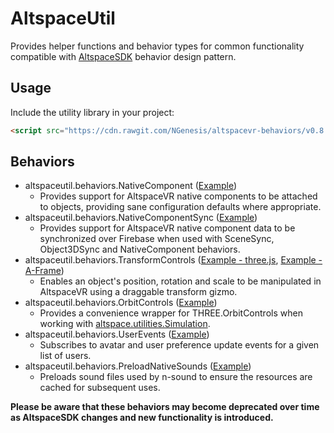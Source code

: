 # AltspaceUtil
Provides helper functions and behavior types for common functionality compatible with [AltspaceSDK](https://github.com/AltspaceVR/AltspaceSDK/) behavior design pattern.

## Usage
Include the utility library in your project:
```html
<script src="https://cdn.rawgit.com/NGenesis/altspacevr-behaviors/v0.8.2/js/altspaceutil.min.js"></script>
```

## Behaviors
* altspaceutil.behaviors.NativeComponent ([Example](https://github.com/NGenesis/altspacevr-behaviors/blob/master/examples/NativeComponent.html))
  * Provides support for AltspaceVR native components to be attached to objects, providing sane configuration defaults where appropriate.
* altspaceutil.behaviors.NativeComponentSync ([Example](https://github.com/NGenesis/altspacevr-behaviors/blob/master/examples/NativeComponentSync.html))
  * Provides support for AltspaceVR native component data to be synchronized over Firebase when used with SceneSync, Object3DSync and NativeComponent behaviors.
* altspaceutil.behaviors.TransformControls ([Example - three.js](https://github.com/NGenesis/altspacevr-behaviors/blob/master/examples/TransformControls.html), [Example - A-Frame](https://github.com/NGenesis/altspacevr-behaviors/blob/master/examples/aframe/TransformControls.html))
  * Enables an object's position, rotation and scale to be manipulated in AltspaceVR using a draggable transform gizmo.
* altspaceutil.behaviors.OrbitControls ([Example](https://github.com/NGenesis/altspacevr-behaviors/blob/master/examples/OrbitControls.html))
  * Provides a convenience wrapper for THREE.OrbitControls when working with [altspace.utilities.Simulation](https://altspacevr.github.io/AltspaceSDK/doc/js/module-altspace_utilities.Simulation.html).
* altspaceutil.behaviors.UserEvents ([Example](https://github.com/NGenesis/altspacevr-behaviors/blob/master/examples/UserEvents.html))
  * Subscribes to avatar and user preference update events for a given list of users.
* altspaceutil.behaviors.PreloadNativeSounds ([Example](https://github.com/NGenesis/altspacevr-behaviors/blob/master/examples/PreloadNativeSounds.html))
  * Preloads sound files used by n-sound to ensure the resources are cached for subsequent uses.

**Please be aware that these behaviors may become deprecated over time as AltspaceSDK changes and new functionality is introduced.**
